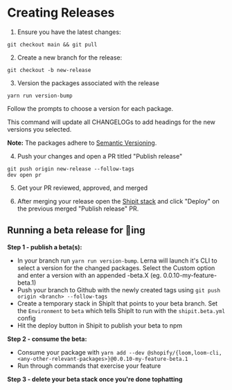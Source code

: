 # Creating Releases

1. Ensure you have the latest changes:

```
git checkout main && git pull
```

2. Create a new branch for the release:

```
git checkout -b new-release
```

3. Version the packages associated with the release

```
yarn run version-bump
```

Follow the prompts to choose a version for each package.

This command will update all CHANGELOGs to add headings for the new versions you selected.

**Note:** The packages adhere to [Semantic Versioning](https://semver.org/spec/v2.0.0.html).

4. Push your changes and open a PR titled "Publish release"

```
git push origin new-release --follow-tags
dev open pr
```

5. Get your PR reviewed, approved, and merged

6. After merging your release open the [Shipit stack](https://shipit.shopify.io/shopify/loom/production) and click "Deploy" on the previous merged "Publish release" PR.

## Running a beta release for 🎩ing

**Step 1 - publish a beta(s):**

- In your branch run `yarn run version-bump`. Lerna will launch it's CLI to select a version for the changed packages. Select the Custom option and enter a version with an appended -beta.X (eg. 0.0.10-my-feature-beta.1)
- Push your branch to Github with the newly created tags using `git push origin <branch> --follow-tags`
- Create a temporary stack in ShipIt that points to your beta branch. Set the `Environment` to `beta` which tells ShipIt to run with the `shipit.beta.yml` config
- Hit the deploy button in Shipit to publish your beta to npm

**Step 2 - consume the beta:**

- Consume your package with `yarn add --dev @shopify/{loom,loom-cli,<any-other-relevant-packages>}@0.0.10-my-feature-beta.1`
- Run through commands that exercise your feature

**Step 3 - delete your beta stack once you're done tophatting**
